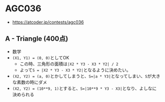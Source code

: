 # AGC036
* https://atcoder.jp/contests/agc036


## A - Triangle (400点)
* 数学
* `(X1, Y1) = (0, 0)`としてOK
  - この時、三角形の面積は`|X2 * Y3 - X3 * Y2| / 2`
  - よって`S = |X2 * Y3 - X3 * Y2|`となるように決めたい。
* `(X2, Y2) = (a, 0)`とかしてしまうと、`S=|a * Y3|`となってしまい、`S`が大きな素数の時にダメ
* `(X2, Y2) = (10**9, 1)`とすると、`S=|10**9 * Y3 - X3|`となり、よしなに決められる

##
